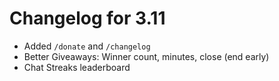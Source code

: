 # Changelog for 3.11

- Added `/donate` and `/changelog`
- Better Giveaways: Winner count, minutes, close (end early)
- Chat Streaks leaderboard
